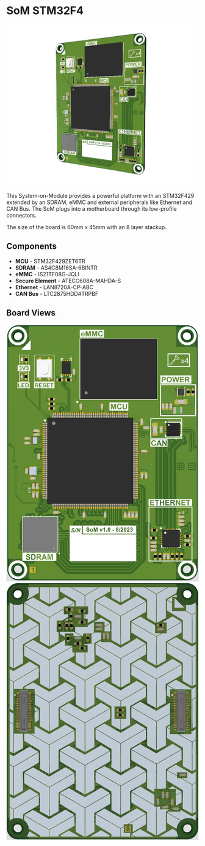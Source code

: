 # SoM STM32F4

![BoardView](SoM-STM32F4/Docs/View.png)

This System-on-Module provides a powerful platform with an STM32F429 extended by an SDRAM, eMMC and external peripherals like Ethernet and CAN Bus. 
The SoM plugs into a motherboard through its low-profile connectors.

The size of the board is 60mm x 45mm with an 8 layer stackup. 

## Components
- **MCU** - STM32F429ZET6TR
- **SDRAM** - AS4C8M16SA-6BINTR
- **eMMC** - IS21TF08G-JQLI
- **Secure Element** - ATECC608A-MAHDA-S
- **Ethernet** - LAN8720A-CP-ABC
- **CAN Bus** - LTC2875HDD#TRPBF

## Board Views
![Top](SoM-STM32F4/Docs/Top.png)
![Bottom](SoM-STM32F4/Docs/Bottom.png)